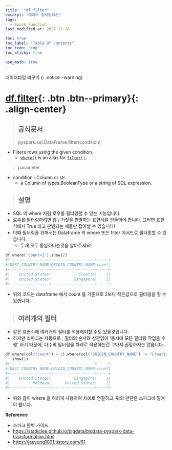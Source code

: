 ```yaml
---
title:  "df.filter"
excerpt: "데이터 필터링하기"
tags:
  - Spark_Function
last_modified_at: 2021-11-26

toc: true
toc_label: "Table Of Contents"
toc_icon: "cog"
toc_sticky: true

use_math: true
---
```


데이터타입 바꾸기
{: .notice--warning}

# [df.filter](#link){: .btn .btn--primary}{: .align-center}

> ## 공식문서

> pyspark.sql.DataFrame.filter(condition)

- Filters rows using the given condition.
  - [`where()`](https://spark.apache.org/docs/latest/api/python/reference/api/pyspark.sql.DataFrame.where.html#pyspark.sql.DataFrame.where) is an alias for [`filter()`](https://spark.apache.org/docs/latest/api/python/reference/api/pyspark.sql.DataFrame.filter.html#pyspark.sql.DataFrame.filter).


> parameter

- condition : Column or str
  - a Column of types.BooleanType or a string of SQL expression.

> ## 설명

- SQL 의 where 처럼 로우를 필터링할 수 있는 기능입니다. 
- 로우를 필터링하려면 참 / 거짓을 판별하는 표현식을 만들어야 합니다. 그러면 표현식에서 True 라고 판별되는 애들만 잡아낼 수 있습니다! 
- 이때 필터링을 위해서는 Dataframe 의 where 또는 filter 메서드로 필터링할 수 있습니다.
  - 두개 모두 동일하다는것을 알아주세요! 



```python
df.where('count<2').show(2)
#+-----------------+-------------------+-----+
#|DEST_COUNTRY_NAME|ORIGIN_COUNTRY_NAME|count|
#+-----------------+-------------------+-----+
#|    United States|            Croatia|    1|
#|    United States|          Singapore|    1|
#+-----------------+-------------------+-----+
```

- 위의 코드는 dataframe 에서 count 를 기준으로 2보다 작은값으로 필터링을 할 수 있습니다.

> ## 여러개의 필터

- 같은 표현식에 여러개의 필터를 적용해야할 수도 있을것입니다.
- 하지만 스파크는 자동으로 , 필터의 순서와 상관없이 '동시에 모든 필터링 작업을 수행' 하기 때문에, 다수의 필터링을 차례로 적용하는건 그다지 권장하지는 않습니다.

```python
df.where(col("count") < 2).where(col("ORIGIN_COUNTRY_NAME") != "Croatia")\
  .show(2)
#+-----------------+-------------------+-----+
#|DEST_COUNTRY_NAME|ORIGIN_COUNTRY_NAME|count|
#+-----------------+-------------------+-----+
#|    United States|          Singapore|    1|
#|          Moldova|      United States|    1|
#+-----------------+-------------------+-----+

```

- 위와 같이 where 을 여러개 사용하여 차례로 연결하고, 뒤의 판단은 스파크에 맡겨야 합니다.

**Reference**

- 스파크 완벽 가이드
- <https://statkclee.github.io/bigdata/bigdata-pyspark-data-transformation.html>
- <https://jaeyung1001.tistory.com/61>



